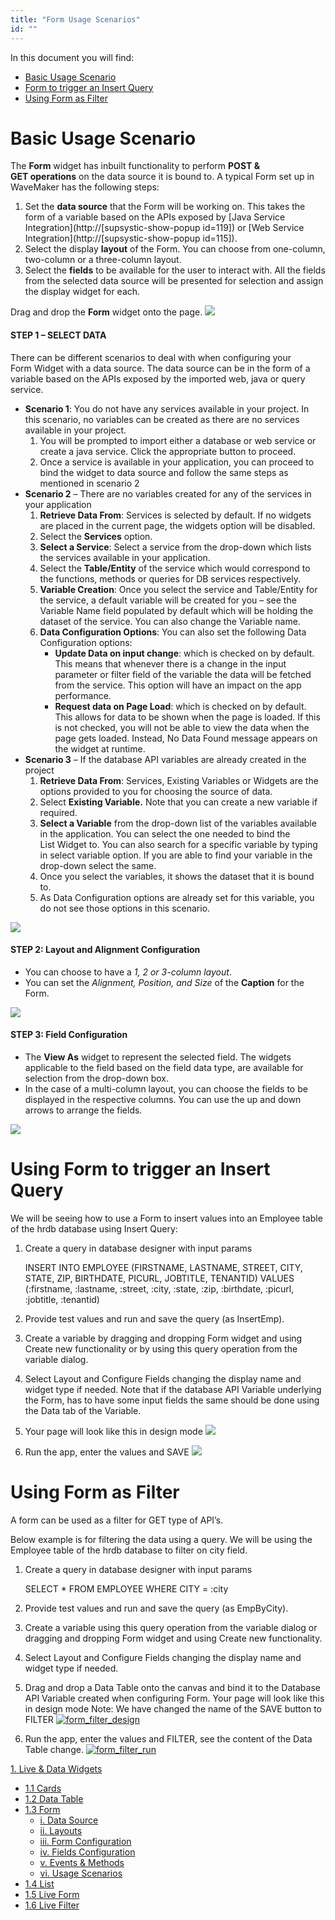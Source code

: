 ```yaml
---
title: "Form Usage Scenarios"
id: ""
---
```


In this document you will find:

- [Basic Usage Scenario](#basic)
- [Form to trigger an Insert Query](#query)
- [Using Form as Filter](#filter)

# Basic Usage Scenario

The **Form** widget has inbuilt functionality to perform **POST & GET operations** on the data source it is bound to. A typical Form set up in WaveMaker has the following steps:

1. Set the **data source** that the Form will be working on. This takes the form of a variable based on the APIs exposed by [Java Service Integration](http://[supsystic-show-popup id=119]) or [Web Service Integration](http://[supsystic-show-popup id=115]).
2. Select the display **layout** of the Form. You can choose from one-column, two-column or a three-column layout.
3. Select the **fields** to be available for the user to interact with. All the fields from the selected data source will be presented for selection and assign the display widget for each.

Drag and drop the **Form** widget onto the page. [![](/learn/assets/form_usage_dnd.png)](/learn/assets/form_usage_dnd.png)

#### STEP 1 – SELECT DATA

There can be different scenarios to deal with when configuring your Form Widget with a data source. The data source can be in the form of a variable based on the APIs exposed by the imported web, java or query service.

- **Scenario 1**: You do not have any services available in your project. In this scenario, no variables can be created as there are no services available in your project.
    1. You will be prompted to import either a database or web service or create a java service. Click the appropriate button to proceed.
    2. Once a service is available in your application, you can proceed to bind the widget to data source and follow the same steps as mentioned in scenario 2
- **Scenario 2** – There are no variables created for any of the services in your application
    1. **Retrieve Data From**: Services is selected by default. If no widgets are placed in the current page, the widgets option will be disabled.
    2. Select the **Services** option.
    3. **Select a Service**: Select a service from the drop-down which lists the services available in your application.
    4. Select the **Table/Entity** of the service which would correspond to the functions, methods or queries for DB services respectively.
    5. **Variable Creation**: Once you select the service and Table/Entity for the service, a default variable will be created for you – see the Variable Name field populated by default which will be holding the dataset of the service. You can also change the Variable name.
    6. **Data Configuration Options**: You can also set the following Data Configuration options:
        - **Update Data on input change**: which is checked on by default. This means that whenever there is a change in the input parameter or filter field of the variable the data will be fetched from the service. This option will have an impact on the app performance.
        - **Request data on Page Load**: which is checked on by default. This allows for data to be shown when the page is loaded. If this is not checked, you will not be able to view the data when the page gets loaded. Instead, No Data Found message appears on the widget at runtime.
- **Scenario 3** – If the database API variables are already created in the project
    1. **Retrieve Data From**: Services, Existing Variables or Widgets are the options provided to you for choosing the source of data.
    2. Select **Existing Variable.** Note that you can create a new variable if required.
    3. **Select a Variable** from the drop-down list of the variables available in the application. You can select the one needed to bind the List Widget to. You can also search for a specific variable by typing in select variable option. If you are able to find your variable in the drop-down select the same.
    4. Once you select the variables, it shows the dataset that it is bound to.
    5. As Data Configuration options are already set for this variable, you do not see those options in this scenario.

[![](/learn/assets/form_usage_var.png)](/learn/assets/form_usage_var.png)

#### STEP 2: Layout and Alignment Configuration

- You can choose to have a _1, 2 or 3-column layout_.
- You can set the _Alignment, Position, and Size_ of the **Caption** for the Form.

[![](/learn/assets/form_usage_layout.png)](/learn/assets/form_usage_layout.png)

#### STEP 3: Field Configuration

- The **View As** widget to represent the selected field. The widgets applicable to the field based on the field data type, are available for selection from the drop-down box.
- In the case of a multi-column layout, you can choose the fields to be displayed in the respective columns. You can use the up and down arrows to arrange the fields.

[![](/learn/assets/form_usage_data.png)](/learn/assets/form_usage_data.png)

# Using Form to trigger an Insert Query

We will be seeing how to use a Form to insert values into an Employee table of the hrdb database using Insert Query:

1. Create a query in database designer with input params
    
    INSERT INTO EMPLOYEE 
    (FIRSTNAME, LASTNAME, STREET, CITY, STATE, ZIP, BIRTHDATE, PICURL, JOBTITLE, TENANTID)
    VALUES (:firstname, :lastname, :street, :city, :state, :zip, :birthdate, :picurl, :jobtitle, :tenantid)
    
2. Provide test values and run and save the query (as InsertEmp).
3. Create a variable by dragging and dropping Form widget and using Create new functionality or by using this query operation from the variable dialog.
4. Select Layout and Configure Fields changing the display name and widget type if needed. Note that if the database API Variable underlying the Form, has to have some input fields the same should be done using the Data tab of the Variable.
5. Your page will look like this in design mode [![](/learn/assets/form_query_design.png)](/learn/assets/form_query_design.png)
6. Run the app, enter the values and SAVE [![](/learn/assets/form_query_run.png)](/learn/assets/form_query_run.png)

# Using Form as Filter

A form can be used as a filter for GET type of API’s.

Below example is for filtering the data using a query. We will be using the Employee table of the hrdb database to filter on city field.

1. Create a query in database designer with input params
    
    SELECT \* FROM EMPLOYEE WHERE CITY = :city
    
2. Provide test values and run and save the query (as EmpByCity).
3. Create a variable using this query operation from the variable dialog or dragging and dropping Form widget and using Create new functionality.
4. Select Layout and Configure Fields changing the display name and widget type if needed.
5. Drag and drop a Data Table onto the canvas and bind it to the Database API Variable created when configuring Form. Your page will look like this in design mode Note: We have changed the name of the SAVE button to FILTER [![form_filter_design](/learn/assets/form_filter_design.png)](/learn/assets/form_filter_design.png)
6. Run the app, enter the values and FILTER, see the content of the Data Table change. [![form_filter_run](/learn/assets/form_filter_run.png)](/learn/assets/form_filter_run.png)

[1\. Live & Data Widgets](/learn/app-development/widgets/widget-library/#data-live)

- [1.1 Cards](/learn/app-development/widgets/datalive/cards/)
- [1.2 Data Table](/learn/app-development/widgets/datalive/data-table/)
- [1.3 Form](/learn/app-development/widgets/datalive/form/)
    - [i. Data Source](/learn/app-development/widgets/datalive/form/form-data-source/)
    - [ii. Layouts](/learn/app-development/widgets/datalive/form/form-layouts/)
    - [iii. Form Configuration](/learn/app-development/widgets/datalive/form/form-configurations/)
    - [iv. Fields Configuration](/learn/app-development/widgets/datalive/form/form-fields-configuration/)
    - [v. Events & Methods](/learn/app-development/widgets/datalive/form/form-events-methods/)
    - [vi. Usage Scenarios](/learn/app-development/widgets/datalive/form/form-usage-scenarios/)
- [1.4 List](/learn/app-development/widgets/datalive/list/)
- [1.5 Live Form](/learn/app-development/widgets/datalive/live-form/)
- [1.6 Live Filter](/learn/app-development/widgets/datalive/live-filter/)
